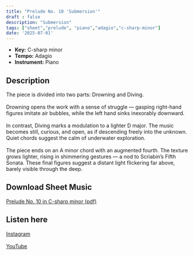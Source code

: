 ```yaml
---
title: "Prelude No. 10 'Submersion'"
draft : false
description: "Submersion"
tags: ["sheet","prelude", "piano","adagio","c-sharp-minor"]
date: '2025-07-01'
---
```


- **Key:** C-sharp minor
- **Tempo:** Adagio 
- **Instrument:** Piano

<!--more-->
## Description

The piece is divided into two parts: Drowning and Diving.<br>
<br>
Drowning opens the work with a sense of struggle — gasping right-hand figures imitate air bubbles, while the left hand sinks inexorably downward.<br>
<br>
In contrast, Diving marks a modulation to a lighter D major. The music becomes still, curious, and open, as if descending freely into the unknown. Quiet chords suggest the calm of underwater exploration.<br>
<br>
The piece ends on an A minor chord with an augmented fourth. The texture grows lighter, rising in shimmering gestures — a nod to Scriabin’s Fifth Sonata. These final figures suggest a distant light flickering far above, barely visible through the deep.

 ## Download Sheet Music

[Prelude No. 10 in C-sharp minor (pdf)](/pdf/Prelude%20No.10%20in%20Csharpminor.pdf)

 ## Listen here 
 
 [Instagram](https://www.instagram.com/reel/DLxNz-LOpEi/)<br>
 <br>
 [YouTube]()